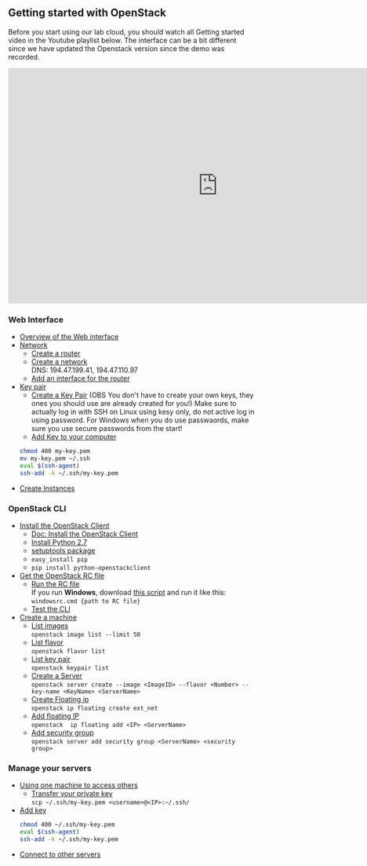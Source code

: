 ## Getting started with OpenStack
Before you start using our lab cloud, you should watch all Getting started video in the Youtube playlist below.
The interface can be a bit different since we have updated the Openstack version since the demo was recorded.

<iframe width="853" height="480" src="https://www.youtube.com/embed/videoseries?list=PLSWJPPj5sKmpd1_CvWzGsB8p6VdGFSEv1" frameborder="0" allowfullscreen></iframe>

### Web Interface
* [Overview of the Web interface](https://www.youtube.com/watch?list=PLSWJPPj5sKmpd1_CvWzGsB8p6VdGFSEv1&v=gTN6iSopAvo)
* [Network](https://www.youtube.com/watch?list=PLSWJPPj5sKmpd1_CvWzGsB8p6VdGFSEv1&v=ELQKjXU4Qh0)
  * [Create a router](https://www.youtube.com/watch?list=PLSWJPPj5sKmpd1_CvWzGsB8p6VdGFSEv1&v=ELQKjXU4Qh0&t=1m15s)
  * [Create a network](https://www.youtube.com/watch?list=PLSWJPPj5sKmpd1_CvWzGsB8p6VdGFSEv1&v=ELQKjXU4Qh0&t=3m) <br />
    DNS: 194.47.199.41, 194.47.110.97
  * [Add an interface for the router](https://www.youtube.com/watch?list=PLSWJPPj5sKmpd1_CvWzGsB8p6VdGFSEv1&v=ELQKjXU4Qh0&t=6m10s)
* [Key pair](https://www.youtube.com/watch?list=PLSWJPPj5sKmpd1_CvWzGsB8p6VdGFSEv1&v=QWmx1K9duHk)
  * [Create a Key Pair](https://www.youtube.com/watch?list=PLSWJPPj5sKmpd1_CvWzGsB8p6VdGFSEv1&v=QWmx1K9duHk&t=32s) (OBS You don't have to create your own keys, they ones you should use are already created for you!) Make sure to actually log in with SSH on Linux using kesy only, do not active log in using password. For Windows when you do use passwaords, make sure you use secure passwords from the start!
  * [Add Key to your computer](https://www.youtube.com/watch?list=PLSWJPPj5sKmpd1_CvWzGsB8p6VdGFSEv1&v=QWmx1K9duHk&t=59s)
  ```bash
  chmod 400 my-key.pem
  mv my-key.pem ~/.ssh
  eval $(ssh-agent)
  ssh-add -k ~/.ssh/my-key.pem
    ```
* [Create Instances](https://www.youtube.com/watch?list=PLSWJPPj5sKmpd1_CvWzGsB8p6VdGFSEv1&v=m34IBhq6MDY)

### OpenStack CLI
* [Install the OpenStack Client](https://www.youtube.com/watch?list=PLSWJPPj5sKmpd1_CvWzGsB8p6VdGFSEv1&v=pELgVCeUe4k&t=4s)
  * [Doc: Install the OpenStack Client](https://docs.openstack.org/user-guide/common/cli-install-openstack-command-line-clients.html)
  * [Install Python 2.7](https://www.python.org/downloads/)
  * [setuptools package](https://pypi.python.org/pypi/setuptools)
  * `easy_install pip`
  * `pip install python-openstackclient`
* [Get the OpenStack RC file](https://www.youtube.com/watch?list=PLSWJPPj5sKmpd1_CvWzGsB8p6VdGFSEv1&v=pELgVCeUe4k&t=2m40s)
  * [Run the RC file](https://www.youtube.com/watch?list=PLSWJPPj5sKmpd1_CvWzGsB8p6VdGFSEv1&v=pELgVCeUe4k&t=4m16s) <br />
    If you run **Windows**, download [this script](http://orion.lnu.se/pub/education/course/1DV031/vt16/part-3/files/windowsrc.cmd.zip) and run it like this: <br />
    `windowsrc.cmd {path to RC file}`
  * [Test the CLI](https://www.youtube.com/watch?list=PLSWJPPj5sKmpd1_CvWzGsB8p6VdGFSEv1&v=pELgVCeUe4k&t=5m46s)
* [Create a machine](https://www.youtube.com/watch?list=PLSWJPPj5sKmpd1_CvWzGsB8p6VdGFSEv1&v=KYyxxzS16QM&t=10s)
  * [List images](https://www.youtube.com/watch?list=PLSWJPPj5sKmpd1_CvWzGsB8p6VdGFSEv1&v=KYyxxzS16QM&t=39s) <br /> `openstack image list --limit 50`
  * [List flavor](https://www.youtube.com/watch?list=PLSWJPPj5sKmpd1_CvWzGsB8p6VdGFSEv1&v=KYyxxzS16QM&t=2m17s)  <br />`openstack flavor list`
  * [List key pair](https://www.youtube.com/watch?list=PLSWJPPj5sKmpd1_CvWzGsB8p6VdGFSEv1&v=KYyxxzS16QM&t=2m51s)  <br /> `openstack keypair list`
  * [Create a Server](https://www.youtube.com/watch?list=PLSWJPPj5sKmpd1_CvWzGsB8p6VdGFSEv1&v=KYyxxzS16QM&t=3m13s)  <br /> `openstack server create --image <ImageID> --flavor <Number> --key-name <KeyName> <ServerName>`
  * [Create Floating ip](https://www.youtube.com/watch?list=PLSWJPPj5sKmpd1_CvWzGsB8p6VdGFSEv1&v=KYyxxzS16QM&t=7m50s)  <br /> `openstack ip floating create ext_net`
  * [Add floating IP](https://www.youtube.com/watch?list=PLSWJPPj5sKmpd1_CvWzGsB8p6VdGFSEv1&v=KYyxxzS16QM&t=9m10s)  <br /> `openstack  ip floating add <IP> <ServerName>`
  * [Add security group](https://www.youtube.com/watch?list=PLSWJPPj5sKmpd1_CvWzGsB8p6VdGFSEv1&v=KYyxxzS16QM&t=10m36s)  <br /> `openstack server add security group <ServerName> <security group>`

### Manage your servers
* [Using one machine to access others](https://www.youtube.com/watch?list=PLSWJPPj5sKmpd1_CvWzGsB8p6VdGFSEv1&v=FOlwmWzSb3Q&t=4s)
  * [Transfer your private key](https://www.youtube.com/watch?list=PLSWJPPj5sKmpd1_CvWzGsB8p6VdGFSEv1&v=FOlwmWzSb3Q&t=1m10s) <br /> `scp ~/.ssh/my-key.pem <username>@<IP>:~/.ssh/`
* [Add key](https://www.youtube.com/watch?list=PLSWJPPj5sKmpd1_CvWzGsB8p6VdGFSEv1&v=FOlwmWzSb3Q&t=2m47s)
  ```bash
  chmod 400 ~/.ssh/my-key.pem
  eval $(ssh-agent)
  ssh-add -k ~/.ssh/my-key.pem
  ```
* [Connect to other servers](https://www.youtube.com/watch?list=PLSWJPPj5sKmpd1_CvWzGsB8p6VdGFSEv1&v=FOlwmWzSb3Q&t=4m20s)

